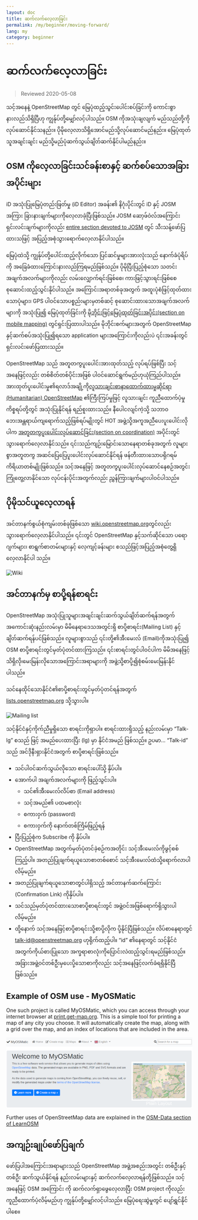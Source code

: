 ```yaml
---
layout: doc
title: ဆက်လက်လေ့လာခြင်း
permalink: /my/beginner/moving-forward/
lang: my
category: beginner
---
```


ဆက်လက်လေ့လာခြင်း
===============

> Reviewed 2020-05-08  

သင့်အနေနဲ့ OpenStreetMap တွင် မြေပုံထည့်သွင်းပေါင်းစပ်ခြင်းကို ကောင်းစွာနားလည်သိရှိပြီဟု ကျွန်ုပ်တို့မျှော်လင့်ပါသည်။ OSM ကိုအသုံးချလျက် မည်သည်တို့ကိုလုပ်ဆောင်နိုင်သနည်း။ ပိုမိုလေ့လာသိရှိအောင်မည်သို့လုပ်ဆောင်မည်နည်း။ မြေပုံထုတ်သူအချင်းချင်း မည်သို့မည်ပုံဆက်သွယ်ချိတ်ဆက်နိုင်ပါမည်နည်း။  

OSM ကိုလေ့လာခြင်းသင်ခန်းစာနှင့် ဆက်စပ်သောအခြားအပိုင်းများ
---------------------------

iD အသုံးပြုမြေပုံတည်းဖြတ်မှု (iD Editor) အခန်း၏ နိဂုံးပိုင်းတွင် iD နှင့် JOSM အကြား ခြားနားချက်များကိုလေ့လာခဲ့ပြီးဖြစ်သည်။ JOSM ဆော့ဖ်ဝဲလ်အကြောင်းရှင်းလင်းချက်များကိုလည်း [entire section devoted to JOSM](/my/josm/) တွင် သီးသန့်ဖော်ပြထားသဖြင့် အပြည့်အစုံသွားရောက်လေ့လာနိုင်ပါသည်။  

မြေပုံထဲသို့ ကျွန်ုပ်တို့ပေါင်းထည့်လိုက်သော ပြင်ဆင်မှုများအားလုံးသည် နောက်ခံပုံရိပ်ကို အခြေခံထားကြောင်းနားလည်ကြရမည်ဖြစ်သည်။ ပိုမိုပြီးပြည့်စုံသော သတင်းအချက်အလက်များကိုလည်း လမ်းလျှောက်ရင်းဖြစ်စေ၊ ကားဖြင့်သွားရင်းဖြစ်စေ စုဆောင်းထည့်သွင်းနိုင်ပါသည်။ အကြောင်းအရာတစ်ခုအတွက် အထူးပုံစံဖြင့်ထုတ်ထားသောပုံများ၊ GPS ပါဝင်သောပစ္စည်းများမှတစ်ဆင့် စုဆောင်းထားသောအချက်အလက်များကို အသုံးပြု၍ မြေပုံထုတ်ခြင်းကို [မိုဘိုင်းဖြင့်မြေပုံထုတ်ခြင်းအပိုင်း(section on mobile mapping)](/my/mobile-mapping/) တွင်ရှင်းပြထားပါသည်။ မိုဘိုင်းစက်များအတွက် OpenStreetMap နှင့်ဆက်စပ်အသုံးပြု၍ရသော application များအကြောင်းကိုလည်းပဲ ၎င်းအခန်းတွင်ရှင်းလင်းဖော်ပြထားသည်။  

OpenStreetMap သည် အတူတကွပူးပေါင်းအားထုတ်သည့် လုပ်ရပ်ဖြစ်ပြီး သင့်အနေဖြင့်လည်း တစ်စိတ်တစ်ပိုင်းအဖြစ် ပါဝင်ဆောင်ရွက်မည်ဟုယုံကြည်ပါသည်။ အားထုတ်ပူးပေါင်းမှု၏ရလာဒ်အချို့ကို[လူသားချင်းစာနာထောက်ထားမှုဆိုင်ရာ (Humanitarian) OpenStreetMap](http://hotosm.org) ၏ကြီးကြပ်မှုဖြင့် လူသားချင်း ကူညီထောက်ပံ့မှုကိစ္စရပ်တို့တွင် အသုံးပြုနိုင်ရန် ရည်စူးထားသည်။ နီပေါငလျင်ကဲ့သို့ သဘာဝဘေးအန္တရာယ်ကျရောက်သည့်ဖြစ်ရပ်မျိုးတွင် HOT အဖွဲ့သို့အကူအညီပေးပူးပေါင်းလိုပါက [အတူတကွပူးပေါင်းလုပ်ဆောင်ခြင်း(section on coordination)](/my/coordination/) အပိုင်းတွင် သွားရောက်လေ့လာနိုင်သည်။ ၎င်းသည်ကျဉ်းမြောင်းသောနေရာတစ်ခုအတွက် လူများစွာအတူတကွ အဆင်ပြေပြေပူးပေါင်းလုပ်ဆောင်နိုင်ရန် ဖန်တီးထားသောပရိုဂရမ်ကိရိယာတစ်မျိုးဖြစ်သည်။ သင့်အနေဖြင့် အတူတကွပူးပေါင်းလုပ်ဆောင်နေစဉ်အတွင်း ကြုံတွေ့လာနိုင်သော လုပ်ငန်းပိုင်းအတွက်လည်း ညွှန်ကြားချက်များပါဝင်ပါသည်။  


ပိုမိုသင်ယူလေ့လာရန်
----------

အင်တာနက်စွယ်စုံကျမ်းတစ်ခုဖြစ်သော [wiki.openstreetmap.org](http://wiki.openstreetmap.org/)တွင်လည်းသွားရောက်လေ့လာနိုင်ပါသည်။ ၎င်းတွင် OpenStreetMap နှင့်သက်ဆိုင်သော ပရောဂျက်များ၊ စာရွက်စာတမ်းများနှင့် လေ့ကျင့်ခန်းများ စသည်ဖြင့်အပြည့်အစုံတွေ့ရှိလေ့လာနိုင်ပါ သည်။  

![Wiki][]

<!-- also more info on this site once it is prepared -->

အင်တာနက်မှ စာပို့ရန်စာရင်း
------------

OpenStreetMap အသုံးပြုသူများအချင်းချင်းဆက်သွယ်ချိတ်ဆက်ရန်အတွက် အကောင်းဆုံးနည်းလမ်းမှာ မိမိနေရာဒေသအတွင်းရှိ စာပို့စာရင်း(Mailing List) နှင့် ချိတ်ဆက်ရန်ပင်ဖြစ်သည်။ လူများစွာသည် ၎င်းတို့၏အီးမေးလ် (Email)ကိုအသုံးပြု၍ OSM စာပို့စာရင်းတွင်မှတ်ပုံတင်ထားကြသည်။ ၎င်းစာရင်းတွင်ပါဝင်ပါက မိမိအနေဖြင့်သိရှိလို၊မေးမြန်းလိုသောအကြောင်းအရာများကို အဖွဲ့သို့စာပို့၍စုံစမ်းမေးမြန်းနိုင်ပါသည်။   

သင်နေထိုင်သောနိုင်ငံ၏စာပို့စာရင်းတွင်မှတ်ပုံတင်ရန်အတွက် [lists.openstreetmap.org](http://lists.openstreetmap.org/) သို့သွားပါ။  

![Mailing list][]

သင့်နိုင်ငံနှင့်ကိုက်ညီမှုရှိသော စာရင်းကိုရှာပါ။ စာရင်းထားရှိသည့် နည်းလမ်းမှာ “Talk-lg”  စသည် ဖြင့် အမည်ပေးထားပြီး (lg) မှာ နိုင်ငံအမည် ဖြစ်သည်။   ဥပမာ… “Talk-id” သည် အင်ဒိုနီးရှားနိုင်ငံအတွက် စာပို့စာရင်းဖြစ်သည်။  

- သင်ပါဝင်ဆက်သွယ်လိုသော စာရင်းပေါ်သို့ နှိပ်ပါ။  
- အောက်ပါ အချက်အလက်များကို ဖြည့်သွင်းပါ။  
    + သင်၏အီးမေးလ်လိပ်စာ (Email address)  
    + သင့်အမည်၏ ပထမစာလုံး   
    + စကားဝှက် (password)  
    + စကားဝှက်ကို နောက်တစ်ကြိမ်ဖြည့်ရန်   
- ပြီးပြည့်စုံက  Subscribe ကို နှိပ်ပါ။
- OpenStreetMap အတွက်မှတ်ပုံတင်ခဲ့စဉ်ကအတိုင်း သင့်အီးမေးလ်ကိုဖွင့်စစ်ကြည့်ပါ။ အတည်ပြုချက်ရယူသောစာတစ်စောင် သင့်အီးမေးလ်ထံသို့ရောက်လာပါလိမ့်မည်။  
- အတည်ပြုချက်ရယူသောစာတွင်ပါရှိသည့် အင်တာနက်ဆက်ကြောင်း (Confirmation Link) ကိုနှိပ်ပါ။  
- သင်သည်မှတ်ပုံတင်ထားသောစာပို့စာရင်းတွင် အဖွဲ့ဝင်အဖြစ်ရောက်ရှိသွားပါလိမ့်မည်။  
- ထို့နောက် သင့်အနေဖြင့်စာပို့စာရင်းသို့စာပို့လိုက ပို့နိုင်ပြီဖြစ်သည်။ လိပ်စာနေရာတွင်  [talk-id@openstreetmap.org](mailto:talk-id@openstreetmap.org) ဟုရိုက်ထည့်ပါ။ “id” ၏နေရာတွင် သင့်နိုင်ငံအတွက်ကိုယ်စားပြုသော အက္ခရာစာလုံးကိုပြောင်းလဲထည့်သွင်းရမည်ဖြစ်သည်။ အခြားအဖွဲ့ဝင်တစ်ဦးမှပေးပို့သောစာကိုလည်း သင့်အနေဖြင့်လက်ခံရရှိနိုင်ပြီဖြစ်သည်။  


Example of OSM use - MyOSMatic
----------

One such project is called MyOSMatic, which you can access through your internet browser at [print.get-map.org](https://print.get-map.org/). This is a simple tool for printing a map of any city you choose. It will automatically create the map, along with a grid over the map, and an index of locations that are included in the area.

![MyOSMatic][]


Further uses of OpenStreetMap data are explained in the [OSM-Data section of LearnOSM](/en/osm-data/)


အကျဉ်းချုပ်ဖော်ပြချက်
-------

ဖော်ပြပါအကြောင်းအရာများသည် OpenStreetMap အဖွဲ့အစည်းအတွင်း တစ်ဦးနှင့်တစ်ဦး ဆက်သွယ်နိုင်ရန် နည်းလမ်းများနှင့် ဆက်လက်လေ့လာရန်တို့ဖြစ်သည်။ သင့်အနေဖြင့် OSM အကြောင်း ကို ဆက်လက်ရှာဖွေလေ့လာပြီး OSM project ကိုလည်းကူညီထောက်ပံ့လိမ့်မည်ဟု ကျွန်ုပ်တို့မျှော်လင့်ပါသည်။ မြေပုံရေးဆွဲမှုတွင် ပျော်ရွှင်နိုင်ပါစေ။


[MyOSMatic]: /images/beginner/myosmatic-homepage.png
[Wiki]: /images/beginner/osm-wiki.png
[Mailing list]: /images/beginner/osm-mailing-lists.png